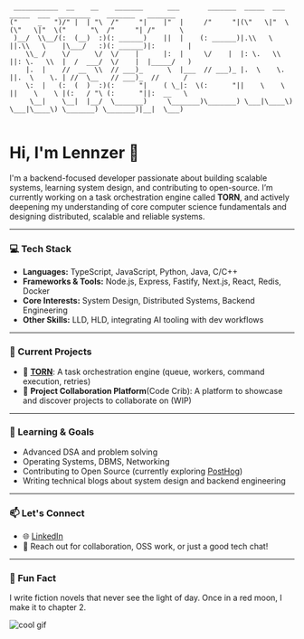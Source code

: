 ```

 ___________  __    __    _______      ___       _______  _____  ___   _____  ___  ________    _______   _______   
("     _   ")/" |  | "\  /"     "|    |"  |     /"     "|(\"   \|"  \ (\"   \|"  \("      "\  /"     "| /"      \  
 )__/  \\__/(:  (__)  :)(: ______)    ||  |    (: ______)|.\\   \    ||.\\   \    |\___/   :)(: ______)|:        | 
    \\_ /    \/      \/  \/    |      |:  |     \/    |  |: \.   \\  ||: \.   \\  |  /  ___/  \/    |  |_____/   ) 
    |.  |    //  __  \\  // ___)_      \  |___  // ___)_ |.  \    \. ||.  \    \. | //  \__   // ___)_  //      /  
    \:  |   (:  (  )  :)(:      "|    ( \_|:  \(:      "||    \    \ ||    \    \ |(:   / "\ (:      "||:  __   \  
     \__|    \__|  |__/  \_______)     \_______)\_______) \___|\____\) \___|\____\) \_______) \_______)|__|  \___) 
                                                                                                                   

```


# Hi, I'm Lennzer 👋

I'm a backend-focused developer passionate about building scalable systems, learning system design, and contributing to open-source. I’m currently working on a task orchestration engine called **TORN**, and actively deepening my understanding of core computer science fundamentals and designing distributed, scalable and reliable systems.

---

### 💻 Tech Stack

- **Languages:** TypeScript, JavaScript, Python, Java, C/C++
- **Frameworks & Tools:** Node.js, Express, Fastify, Next.js, React, Redis, Docker
- **Core Interests:** System Design, Distributed Systems, Backend Engineering
- **Other Skills:** LLD, HLD, integrating AI tooling with dev workflows

---

### 🚀 Current Projects

- 🔧 **[TORN](https://github.com/The-Lennzer/TORN)**: A task orchestration engine (queue, workers, command execution, retries)
- 🧩 **Project Collaboration Platform**(Code Crib): A platform to showcase and discover projects to collaborate on (WIP)

---

### 🌱 Learning & Goals

- Advanced DSA and problem solving
- Operating Systems, DBMS, Networking
- Contributing to Open Source (currently exploring [PostHog](https://github.com/PostHog/posthog))
- Writing technical blogs about system design and backend engineering

---

### 📫 Let's Connect

- 🌐 [LinkedIn](https://linkedin.com/in/ln-adithya-krishna)
- 💌 Reach out for collaboration, OSS work, or just a good tech chat!

---

### 🧠 Fun Fact
I write fiction novels that never see the light of day. Once in a red moon, I make it to chapter 2.

![cool gif](https://user-images.githubusercontent.com/74038190/225813708-98b745f2-7d22-48cf-9150-083f1b00d6c9.gif)
